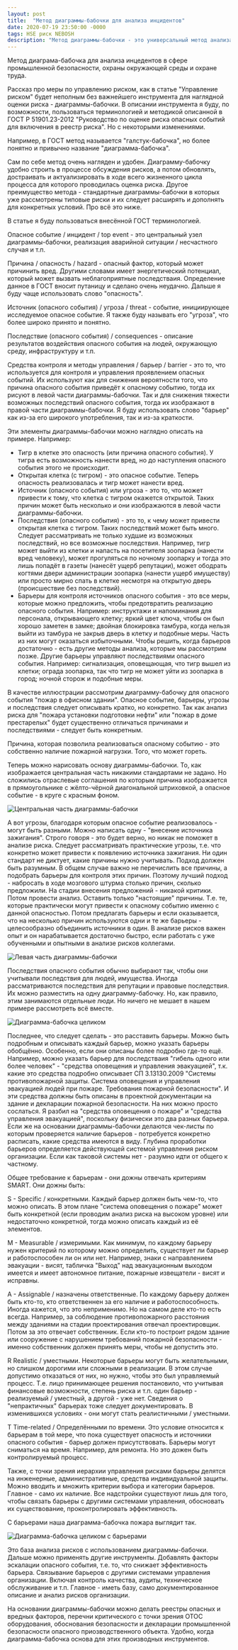 ```yaml
---
layout: post
title:  "Метод диаграммы-бабочки для анализа инцидентов"
date: 2020-07-19 23:50:00 -0000
tags: HSE риск NEBOSH
description: "Метод диаграммы-бабочки - это универсальный метод анализа рисков. Он также очень удобен в сфере промышленной безопасности и охраны труда. Для анализа рисков, документирования, построения чек-листов и других целей можно применять слегка модифицированную версию диаграммы-бабочке. В этой публикации описано как это делать."
---
```


Метод диаграма-бабочка для анализа инцедентов в сфере промышленной безопасности, охраны окружающей среды и охране труда.

Рассказ про меры по управлению риском, как в статье "Управление риском" будет неполным без важнейшего инструмента для наглядной оценки риска - диаграммы-бабочки. В описании инструмента я буду, по возможности, пользоваться терминологией и методикой описанной в ГОСТ Р 51901.23-2012 "Руководство по оценке риска опасных событий для включения в реестр риска". Но с некоторыми изменениями.

Например, в ГОСТ метод называется "галстук-бабочка", но более понятно и привычно название "диаграмма-бабочка". 

Сам по себе метод очень нагляден и удобен. Диаграмму-бабочку удобно строить в процессе обсуждения рисков, а потом обновлять, достраивать и актуализировать в ходе всего жизненного цикла процесса для которого проводилась оценка риска. Другое преимущество метода - стандартные диаграммы-бабочки в которых уже рассмотрены типовые риски и их следует расширять и дополнять для конкретных условий. Про всё это ниже.

В статье я буду пользоваться внесённой ГОСТ терминологией.

Опасное событие / инцидент / top event - это центральный узел диаграммы-бабочки, реализация аварийной ситуации / несчастного случая и т.п.

Причина / опасность / hazard - опасный фактор, который может причинить вред. Другими словами имеет энергетический потенциал, который может вызвать неблагоприятные последстваия. Определение данное в ГОСТ вносит путаницу и сделано очень неудачно. Дальше я буду чаще использовать слово "опасность".

Источник (опасного события) / угроза / threat -  событие, инициирующее исследуемое опасное событие. Я также буду называть его "угроза", что более широко принято и понятно.

Последствие (опасного события) / consequences - описание результатов воздействия опасного события на людей, окружающую среду, инфраструктуру и т.п.

Средства контроля и методы управления / барьер / barrier - это то, что используется для контроля и управления проявлением опасных событий. Их используют как для снижения вероятности того, что причина опасного события приведёт к опасному событию, тогда их рисуют в левой части диаграммы-бабочки. Так и для снижения тяжести возможных последствий опасного события, тогда их изображают в правой части диаграммы-бабочки. Я буду использовать слово "барьер" как из-за его широкого употребления, так и из-за краткости. 

Эти элементы диаграммы-бабочки можно наглядно описать на примере. Например:

- Тигр в клетке это опасность (или причина опасного события). У тигра есть возможность нанести вред, но до наступления опасного события этого не происходит.
- Открытая клетка (с тигром) - это опасное событие. Теперь опасность реализовалась и тигр может нанести вред.
- Источник (опасного события) или угроза - это то, что может привести к тому, что клетка с тигром окажется открытой. Таких причин может быть несколько и они изображаются в левой части диаграммы-бабочки.
- Последствия (опасного события) - это то, к чему может привести открытая клетка с тигром. Таких последствий может быть много. Следует рассматривать не только худшие из возможных последствий, но все возможные последствия. Например, тигр может выйти из клетки и напасть на посетителя зоопарка (нанести вред человеку), может прогуляться по ночному зоопарку и тогда это лишь попадёт в газеты (нанесёт ущерб репутации), может ободрать когтями двери администрации зоопарка (нанести ущерб имуществу) или просто мирно спать в клетке несмотря на открытую дверь (происшествие без последствий). 
- Барьеры для контроля источников опасного события - это все меры, которые можно предложить, чтобы предотвратить реализацию опасного события. Например: инструктажи и напоминания для персонала, открывающего клетку; яркий цвет ключа, чтобы он был хорошо заметен в замке; двойная блокировка тамбура, когда нельзя выйти из тамбура не закрыв дверь в клетку и подобные меры. Часть из них могут оказаться избыточными. Чтобы решить, когда барьеров достаточно - есть другие методы анализа, которые мы рассмотрим позже. Другие барьеры управляют последствиями опасного события. Например: сигнализация, оповещающая, что тигр вышел из клетки; ограда зоопарка, так что тигр не может уйти из зоопарка в город; ночной сторож и подобные меры.

В качестве иллюстрации рассмотрим диаграмму-бабочку для опасного события "пожар в офисном здании". Опасное событие, барьеры, угрозы и последствия следует описывать кратко, но конкретно. Так как анализ риска для "пожара установки подготовки нефти" или "пожар в доме престарелых" будет существенно отличаться причинами и последствиями - следует быть конкретным. 

Причина, которая позволила реализоваться опасному событию - это собственно наличие пожарной нагрузки. Того, что может гореть. 

Теперь можно нарисовать основу диаграммы-бабочки. То, как изображается центральная часть никакими стандартами не задано. Но сложились отраслевые соглашения по которым причина изображается в прямоугольнике с жёлто-чёрной диагональной штриховкой, а опасное событие - в круге с красным фоном.

![Центральная часть диаграммы-бабочки](https://res.cloudinary.com/dlqc5rp9l/image/upload/v1595147091/blog/bowtie-base_ddr7bl.png)

А вот угрозы, благодаря которым опасное событие реализовалось - могут быть разными. Можно написать одну - "внесение источника зажигания". Строго говоря - это будет верно, но никак не поможет в анализе риска. Следует рассматривать практические угрозы, т.е. что конкретно может привести к появлению источника зажигания. Ни один стандарт не диктует, какие причины нужно учитывать. Подход должен быть разумным. В общем случае важно не перечислить все причины, а подобрать барьеры для контроля этих причин. Поэтому лучший подход - набросать в ходе мозгового штурма столько причин, сколько предложили. На стадии внесения предложений - никакой критики. Потом провести анализ. Оставить только "настоящие" причины. Т.е. те, которые практически могут привести к опасному событию именно с данной опасностью. Потом предлагать барьеры и если оказывается, что на несколько причин используются одни и те же барьеры - целесообразно объединить источники в один. В анализе рисков важен опыт и он нарабатывается достаточно быстро, если работать с уже обученными и опытными в анализе рисков коллегами.

![Левая часть диаграммы-бабочки](https://res.cloudinary.com/dlqc5rp9l/image/upload/v1595147092/blog/bowtie-threats_ordqxq.png)

Последствия опасного события обычно выбирают так, чтобы они учитывали последствия для людей, имущества. Иногда рассматриваются последствия для репутации и правовые последствия. Их можно разместить на одну диаграмму-бабочку. Но, как правило, этим занимаются отдельные люди. Но ничего не мешает в нашем примере рассмотреть всё вместе.

![Диаграмма-бабочка целиком](https://res.cloudinary.com/dlqc5rp9l/image/upload/v1595147093/blog/bowtie-threats-consequences_pdqnt3.png)

Последнее, что следует сделать - это расставить барьеры. Можно быть подробным и описывать каждый барьер, можно указать барьеры обобщённо. Особенно, если они описаны более подробно где-то ещё. Например, можно указать барьер для последстваия "гибель одного или более человек" - "средства оповещения и управления эвакуацией", т.к. какие это средства подробно описывает СП 3.13130.2009 "Системы противопожарной защиты. Система оповещения и управления эвакуацией людей при пожаре. Требования пожарной безопасности". И эти средства должны быть описаны в проектной документации на здание и декларации пожарной безопасности. На них можно просто сослаться. Я разбил на "средства оповещения о пожаре" и "средства управления эвакуацией", поскольку физически это два разных барьера. Если же на основании диаграммы-бабочки делаются чек-листы по которым проверяется наличие барьеров - потребуется конкретно расписать, какие средства имеются в виду. Глубина проработки барьеров определяется действующей системой управления риском организации. Если как таковой системы нет - разумно идти от общего к частному.

Общее требование к барьерам - они дожны отвечать критериям SMART. Они дожны быть:

S - Specific / конкретными. Каждый барьер должен быть чем-то, что можно описать. В этом плане "система оповещения о пожаре" может быть конкретной (если проводим анализ риска на высоком уровне) или недостаточно конкретной, тогда можно описать каждый из её элементов. 

M - Measurable / измеримыми. Как минимум, по каждому барьеру нужен критерий по которому можно определить, существует ли барьер и работоспособен ли он или нет. Например, знаки с направлением эвакуации - висят, табличка "Выход" над эвакуационным выходом имеется и имеет автономное питание, пожарные извещатели - висят и исправны.

A - Assignable / назначены ответственные. По каждому барьеру должен быть кто-то, кто ответственнен за его наличие и работоспособность. Иногда кажется, что это неприменимо. Но на самом деле кто-то есть всегда. Например, за соблюдение противопожарного расстояния между зданиями на стадии проектирования отвечал проектировщик. Потом за это отвечает собственник. Если кто-то построит рядом здание или сооружение с нарушением требований пожарной безопасности - именно собственник должен принять меры, чтобы не допустить это.

R Realistic / уместными. Некоторые барьеры могут быть желательными, но слишком дорогими или сложными в реализации. В этом случае допустимо отказаться от них, но нужно, чтобы это был управляемый процесс. Т.е. лицо принимающее решения постановило, что учитывая финансовые возможности, степень риска и т.п. один барьер - реализуемый / уместный, а другой - уже нет. Сведения о "непрактичных" барьерах тоже следует документировать. В изменившихся условиях - они могут стать реалистичными / уместными.

T Time-related / Определёнными по времени. Это условие относится к барьерам в той мере, что пока существует опасность и источники опасного события - барьер должен присутствовать. Барьеры могут сниматься на время. Например, для ремонта. Но это дожен быть контролируемый процесс.

Также, с точки зрения иерархии управления рисками барьеры делятся на инженерные, административные, средства индивидуальной защиты. Можно вводить и множить критерии выбора и категории барьеров. Главное - само их наличие. Все надстройки существуют лишь для того, чтобы связать барьеры с другими системами управления, обосновать их существование, проконтролировать эффективность.

С барьерами наша диаграмма-бабочка пожара выглядит так.

![Диаграмма-бабочка целиком с барьерами](https://res.cloudinary.com/dlqc5rp9l/image/upload/v1595147094/blog/bowtie-with-barriers_azlik1.png)

Это база анализа рисков с использованием диаграммы-бабочки. Дальше можно применять другие инструменты. Добавлять факторы эскалации опасного события, т.е. то, что снижает эффективность барьера. Связывание барьеров с другими системами управления организации. Включая контроль качества, аудиты, техническое обслуживание и т.п. Главное - иметь базу, само документированное описание и анализ рисков организации.

На основании диаграммы-бабочки можно делать реестры опасных и вредных факторов, перечни критического с точки зрения ОТОС оборудования, обоснования безопасности и декларации промышленной безопасности опасного приозводственного объекта. Удобно, когда диаграмма-бабочка основа для этих производных инструментов.